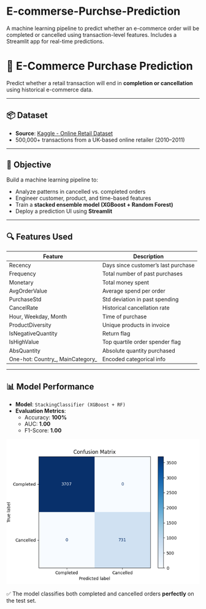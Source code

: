 # E-commerse-Purchse-Prediction
A machine learning pipeline to predict whether an e-commerce order will be completed or cancelled using transaction-level features. Includes a Streamlit app for real-time predictions.
# 🛒 E-Commerce Purchase Prediction

Predict whether a retail transaction will end in **completion or cancellation** using historical e-commerce data.

---

## 📦 Dataset

- **Source**: [Kaggle - Online Retail Dataset](https://www.kaggle.com/datasets/carrie1/ecommerce-data)
- 500,000+ transactions from a UK-based online retailer (2010–2011)

---

## 🎯 Objective

Build a machine learning pipeline to:
- Analyze patterns in cancelled vs. completed orders
- Engineer customer, product, and time-based features
- Train a **stacked ensemble model (XGBoost + Random Forest)**
- Deploy a prediction UI using **Streamlit**

---

## 🔍 Features Used

| Feature            | Description                                 |
|--------------------|---------------------------------------------|
| Recency            | Days since customer’s last purchase         |
| Frequency          | Total number of past purchases              |
| Monetary           | Total money spent                           |
| AvgOrderValue      | Average spend per order                     |
| PurchaseStd        | Std deviation in past spending              |
| CancelRate         | Historical cancellation rate                |
| Hour, Weekday, Month | Time of purchase                          |
| ProductDiversity   | Unique products in invoice                  |
| IsNegativeQuantity | Return flag                                 |
| IsHighValue        | Top quartile order spender flag             |
| AbsQuantity        | Absolute quantity purchased                 |
| One-hot: Country_, MainCategory_ | Encoded categorical info     |

---

## 📊 Model Performance

- **Model**: `StackingClassifier (XGBoost + RF)`
- **Evaluation Metrics**:
  - Accuracy: **100%**
  - AUC: **1.00**
  - F1-Score: **1.00**

![Confusion Matrix](confusion%20matrix.png)

✅ The model classifies both completed and cancelled orders **perfectly** on the test set.
